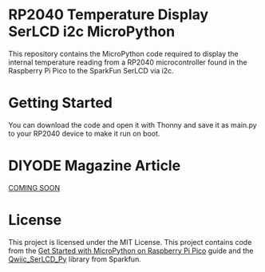# RP2040 Temperature Display SerLCD i2c MicroPython

This repository contains the MicroPython code required to display the internal temperature reading from a RP2040 microcontroller found in the Raspberry Pi Pico to the SparkFun SerLCD via i2c.

# Getting Started

You can download the code and open it with Thonny and save it as main.py to your RP2040 device to make it run on boot.

# DIYODE Magazine Article

[COMING SOON](https://diyodemag.com/)

# License

This project is licensed under the MIT License. This project contains code from the [Get Started with MicroPython on Raspberry Pi Pico](https://hackspace.raspberrypi.org/books/micropython-pico) guide and the [Qwiic_SerLCD_Py](https://github.com/sparkfun/Qwiic_SerLCD_Py) library from Sparkfun.
